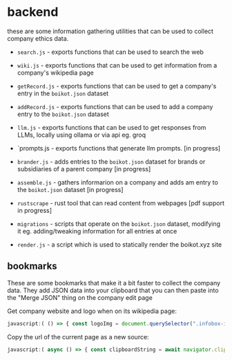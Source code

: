 # backend

these are some information gathering utilities that can be used to collect company ethics data.

- `search.js` - exports functions that can be used to search the web
- `wiki.js` - exports functions that can be used to get information from a company's wikipedia page
- `getRecord.js` - exports functions that can be used to get a company's entry in the `boikot.json` dataset
- `addRecord.js` - exports functions that can be used to add a company entry to the `boikot.json` dataset
- `llm.js` - exports functions that can be used to get responses from LLMs, locally using ollama or via api eg. groq
- `prompts.js - exports functions that generate llm prompts. [in progress]
- `brander.js` - adds entries to the `boikot.json` dataset for brands or subsidiaries of a parent company [in progress]
- `assemble.js` - gathers informarion on a company and adds am entry to the `boikot.json` dataset [in progress]

- `rustscrape` - rust tool that can read content from webpages [pdf support in progress]

- `migrations` - scripts that operate on the `boikot.json` dataset, modifying it eg. adding/tweaking information for all entries at once

- `render.js` - a script which is used to statically render the boikot.xyz site


## bookmarks

These are some bookmarks that make it a bit faster to collect the company data. They add JSON data into your clipboard that you can then paste into the "Merge JSON" thing on the company edit page

Get company website and logo when on its wikipedia page:

```javascript
javascript:( () => { const logoImg = document.querySelector(".infobox-image.logo img") ?? document.querySelector(".infobox-image img"); const logoUrl = logoImg?.src .replace("thumb/", "") .replace(/^\/\/upload/, "https://upload") .replace(/\.svg\/[^/]+.(png|jpg)$/, ".svg"); const infoBoxLabels = [...document.querySelectorAll( "table.infobox tr" )]; const siteLabel = infoBoxLabels.filter( el => el.innerText.includes("Website") || el.innerText.includes("URL") )[0]; const siteUrl = siteLabel?.querySelector("a").href; navigator.clipboard.writeText(JSON.stringify({ logoUrl, siteUrl }, null, 2)); } )()
```

Copy the url of the current page as a new source:

```javascript
javascript:( async () => { const clipboardString = await navigator.clipboard.readText(); let clipboard; try {  clipboard = JSON.parse(clipboardString); } catch (e) {  clipboard = {}; } const nextKey = Math.max(0, ...Object.keys(clipboard?.sources || {})) + 1; navigator.clipboard.writeText(JSON.stringify({ ...clipboard, sources: { ...( clipboard?.sources || {}), [nextKey.toString()]: window.location.href } }, null, 2)); } )()
```

